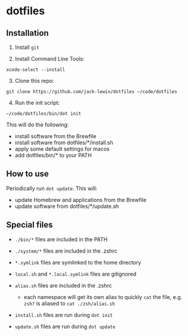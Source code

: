 # dotfiles

## Installation

1. Install `git`

2. Install Command Line Tools:

  `xcode-select --install`

3. Clone this repo:

  `git clone https://github.com/jack-lewin/dotfiles ~/code/dotfiles`

4. Run the init script:

  `~/code/dotfiles/bin/dot init`

  This will do the following:

  - install software from the Brewfile
  - install software from dotfiles/*/install.sh
  - apply some default settings for macos
  - add dotfiles/bin/* to your PATH


## How to use

Periodically run `dot update`. This will:

  - update Homebrew and applications from the Brewfile
  - update software from dotfiles/*/update.sh


## Special files

- `./bin/*` files are included in the PATH
- `./system/*` files are included in the .zshrc

- `*.symlink` files are symlinked to the home directory
- `local.sh` and `*.local.symlink` files are gitignored
- `alias.sh` files are included in the .zshrc
  - each namespace will get its own alias to quickly `cat` the file, e.g. `zsh?` is aliased to `cat ./zsh/alias.sh`
- `install.sh` files are run during `dot init`
- `update.sh` files are run during `dot update`
